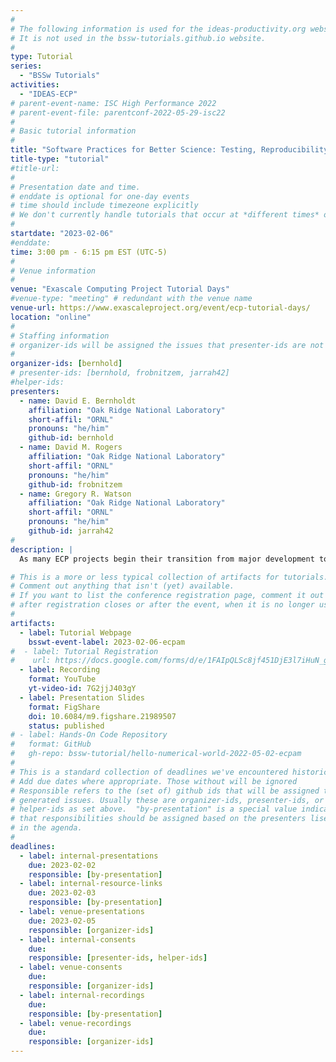 ```yaml
---
#
# The following information is used for the ideas-productivity.org website only.
# It is not used in the bssw-tutorials.github.io website.
#
type: Tutorial
series:
  - "BSSw Tutorials"
activities:
  - "IDEAS-ECP"
# parent-event-name: ISC High Performance 2022
# parent-event-file: parentconf-2022-05-29-isc22
#
# Basic tutorial information
#
title: "Software Practices for Better Science: Testing, Reproducibility, and Documentation"
title-type: "tutorial"
#title-url:
#
# Presentation date and time.
# enddate is optional for one-day events
# time should include timezeone explicitly
# We don't currently handle tutorials that occur at *different times* on multiple days
#
startdate: "2023-02-06"
#enddate:
time: 3:00 pm - 6:15 pm EST (UTC-5)
#
# Venue information
#
venue: "Exascale Computing Project Tutorial Days"
#venue-type: "meeting" # redundant with the venue name
venue-url: https://www.exascaleproject.org/event/ecp-tutorial-days/
location: "online"
#
# Staffing information
# organizer-ids will be assigned the issues that presenter-ids are not doing, basically
#
organizer-ids: [bernhold]
# presenter-ids: [bernhold, frobnitzem, jarrah42]
#helper-ids:
presenters:
  - name: David E. Bernholdt
    affiliation: "Oak Ridge National Laboratory"
    short-affil: "ORNL"
    pronouns: "he/him"
    github-id: bernhold
  - name: David M. Rogers
    affiliation: "Oak Ridge National Laboratory"
    short-affil: "ORNL"
    pronouns: "he/him"
    github-id: frobnitzem
  - name: Gregory R. Watson
    affiliation: "Oak Ridge National Laboratory"
    short-affil: "ORNL"
    pronouns: "he/him"
    github-id: jarrah42
#
description: |
  As many ECP projects begin their transition from major development towards production science, this tutorial will offer key strategies to help projects improve their science. The tutorial will focus on testing strategies (design and selection in different contexts), reproducibility concerns and the creation of “lab notebook”-style documentation. These practices will provide you and your team detailed information about what to do and why. We’ll offer practical strategies, based on experience in a broad range of projects, that can help improve the effectiveness in going from software to science.

# This is a more or less typical collection of artifacts for tutorials.
# Comment out anything that isn't (yet) available.
# If you want to list the conference registration page, comment it out
# after registration closes or after the event, when it is no longer useful.
#
artifacts:
  - label: Tutorial Webpage
    bsswt-event-label: 2023-02-06-ecpam
#  - label: Tutorial Registration
#    url: https://docs.google.com/forms/d/e/1FAIpQLSc8jf451DjE3l7iHuN_gIl4ACG_5ntCy9k7ErZSFPHGHVhjBw/viewform
  - label: Recording
    format: YouTube
    yt-video-id: 7G2jjJ403gY
  - label: Presentation Slides
    format: FigShare
    doi: 10.6084/m9.figshare.21989507
    status: published
# - label: Hands-On Code Repository
#   format: GitHub
#   gh-repo: bssw-tutorial/hello-numerical-world-2022-05-02-ecpam
#
# This is a standard collection of deadlines we've encountered historically
# Add due dates where appropriate. Those without will be ignored
# Responsible refers to the (set of) github ids that will be assigned to
# generated issues. Usually these are organizer-ids, presenter-ids, or
# helper-ids as set above.  "by-presentation" is a special value indicating
# that responsibilities should be assigned based on the presenters liseted
# in the agenda.
#
deadlines:
  - label: internal-presentations
    due: 2023-02-02
    responsible: [by-presentation]
  - label: internal-resource-links
    due: 2023-02-03
    responsible: [by-presentation]
  - label: venue-presentations
    due: 2023-02-05
    responsible: [organizer-ids]
  - label: internal-consents
    due:
    responsible: [presenter-ids, helper-ids]
  - label: venue-consents
    due: 
    responsible: [organizer-ids]
  - label: internal-recordings
    due: 
    responsible: [by-presentation]
  - label: venue-recordings
    due: 
    responsible: [organizer-ids]
---
```


